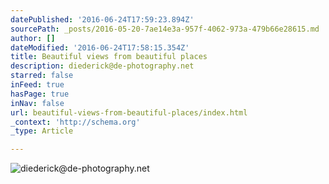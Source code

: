 ```yaml
---
datePublished: '2016-06-24T17:59:23.894Z'
sourcePath: _posts/2016-05-20-7ae14e3a-957f-4062-973a-479b66e28615.md
author: []
dateModified: '2016-06-24T17:58:15.354Z'
title: Beautiful views from beautiful places
description: diederick@de-photography.net
starred: false
inFeed: true
hasPage: true
inNav: false
url: beautiful-views-from-beautiful-places/index.html
_context: 'http://schema.org'
_type: Article

---
```

![diederick@de-photography.net](https://s3-us-west-2.amazonaws.com/the-grid-img/p/8882aa5af4734568e547310706c6ed63ea42b3fb.jpg)